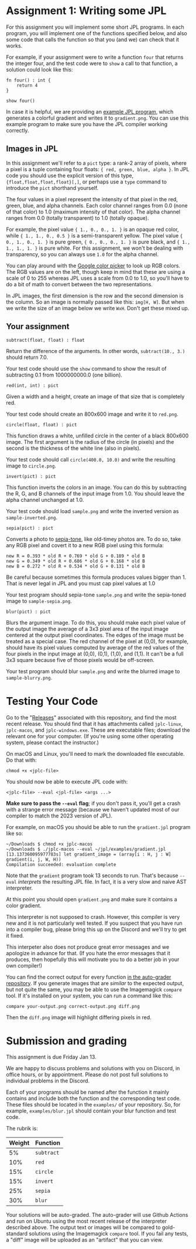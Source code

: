Assignment 1: Writing some JPL
==============================

For this assignment you will implement some short JPL programs. In
each program, you will implement one of the functions specified below,
and also some code that calls the function so that you (and we) can
check that it works.

For example, if your assignment were to write a function `four` that
returns the integer four, and the test code were to `show` a call to
that function, a solution could look like this:

```
fn four() : int {
    return 4
}

show four()
```

In case it is helpful, we are providing an [example JPL
program](gradient.jpl), which generates a colorful gradient and writes
it to `gradient.png`. You can use this example program to make sure
you have the JPL compiler working correctly.

## Images in JPL

In this assignment we'll refer to a `pict` type: a rank-2 array of
pixels, where a pixel is a tuple containing four floats: `{ red,
green, blue, alpha }`. In JPL code you should use the explicit
version of this type, `{float,float,float,float}[,]`, or perhaps use a
`type` command to introduce the `pict` shorthand yourself.

The four values in a pixel represent the intensity of that pixel in
the red, green, blue, and alpha channels. Each color channel ranges
from 0.0 (none of that color) to 1.0 (maximum intensity of that
color). The alpha channel ranges from 0.0 (totally transparent) to 1.0
(totally opaque).

For example, the pixel value `{ 1., 0., 0., 1. }` is an opaque red
color, while `{ 1., 1., 0., 0.5 }` is a semi-transparent yellow. The
pixel value `{ 0., 1., 0., 1. }` is pure green, `{ 0., 0., 0., 1. }`
is pure black, and `{ 1., 1., 1., 1. }` is pure white. For this
assignment, we won't be dealing with transparency, so you can always
use `1.0` for the alpha channel.

You can play around with the [Google color picker][color-picker] to
look up RGB colors. The RGB values are on the left, though keep in
mind that these are using a scale of 0 to 255 whereas JPL uses a scale
from 0.0 to 1.0, so you'll have to do a bit of math to convert between
the two representations.

[color-picker]: https://www.google.com/search?q=color+picker

In JPL images, the first dimension is the row and the second dimension
is the column. So an image is normally passed like this: `img[H, W]`.
But when we write the size of an image below we write `WxH`. Don't get
these mixed up.

## Your assignment

    subtract(float, float) : float

Return the difference of the arguments. In other words,
`subtract(10., 3.)` should return 7.0.

Your test code should use the `show` command to show the result of
subtracting 0.1 from 1000000000.0 (one billion).

    red(int, int) : pict

Given a width and a height, create an image of that size that is
completely red.

Your test code should create an 800x600 image and write it to
`red.png`.

    circle(float, float) : pict

This function draws a white, unfilled circle in the center of a black
800x600 image. The first argument is the radius of the circle (in
pixels) and the second is the thickness of the white line (also in
pixels).

Your test code should call `circle(400.0, 10.0)` and write the
resulting image to `circle.png`.

    invert(pict) : pict

This function inverts the colors in an image. You can do this by
subtracting the R, G, and B channels of the input image from 1.0. You
should leave the alpha channel unchanged at 1.0.

Your test code should load `sample.png` and write the inverted version
as `sample-inverted.png`.

    sepia(pict) : pict

Converts a photo to [sepia-tone][sepia], like old-timey photos are. To
do so, take any RGB pixel and covert it to a new RGB pixel using this
formula:

    new R = 0.393 * old R + 0.769 * old G + 0.189 * old B
    new G = 0.349 * old R + 0.686 * old G + 0.168 * old B
    new B = 0.272 * old R + 0.534 * old G + 0.131 * old B

Be careful because sometimes this formula produces values bigger
than 1. That is never legal in JPL and you must cap pixel values at 1.0

Your test program should sepia-tone `sample.png` and write the
sepia-toned image to `sample-sepia.png`.

[sepia]: https://www.google.com/search?q=sepia+tone&tbm=isch

    blur(pict) : pict

Blurs the argument image. To do this, you should make each pixel value
of the output image the average of a 3x3 pixel area of the input image
centered at the output pixel coordinates. The edges of the image must
be treated as a special case. The red channel of the pixel at (0,0),
for example, should have its pixel values computed by average of the
red values of the four pixels in the input image at (0,0), (0,1),
(1,0), and (1,1). It can't be a full 3x3 square because five of those
pixels would be off-screen.

Your test program should blur `sample.png` and write the blurred image
to `sample-blurry.png`.

# Testing Your Code

Go to the "[Releases][releases]" associated with this repository, and
find the most recent release. You should find that it has attachments
called `jplc-linux`, `jplc-macos`, and `jplc-windows.exe`. These are
executable files; download the relevant one for your computer. (If
you're using some other operating system, please contact the
instructor.)

[releases]: https://github.com/utah-cs4470-sp23/class/releases

On macOS and Linux, you'll need to mark the downloaded file
executable. Do that with:

    chmod +x <jplc-file>

You should now be able to execute JPL code with:

    <jplc-file> --eval <jpl-file> <args ...>

**Make sure to pass the `--eval` flag**; if you don't pass it, you'll
get a crash with a strange error message (because we haven't updated
most of our compiler to match the 2023 version of JPL).

For example, on macOS you should be able to run the `gradient.jpl`
program like so:

    ~/Downloads $ chmod +x jplc-macos
    ~/Downloads $ ./jplc-macos --eval ~/jpl/examples/gradient.jpl
    [13.137360095977783s] let gradient_image = (array[i : H, j : W] gradient(i, j, W, H))
    Compilation succeeded: evaluation complete

Note that the `gradient` program took 13 seconds to run. That's
because `--eval` _interprets_ the resulting JPL file. In fact, it is a
very slow and naive AST interpreter.

At this point you should open `gradient.png` and make sure it contains
a color gradient.

This interpreter is not supposed to crash. However, this compiler is
very new and it is not particularly well tested. If you suspect that
you have run into a compiler bug, please bring this up on the Discord
and we'll try to get it fixed.

This interpeter also does not produce great error messages and we
apologize in advance for that. (If you hate the error messages that it
produces, then hopefully this will motivate you to do a better job in
your own compiler!)

You can find the correct output for every function [in the auto-grader
repository](https://github.com/utah-cs4470-sp23/grader/tree/main/hw1).
If you generate images that are *similar* to the expected output, but
not quite the same, you may be able to use the Imagemagick `compare`
tool. If it's installed on your system, you can run a command like
this:

    compare your-output.png correct-output.png diff.png
    
Then the `diff.png` image will highlight differing pixels in red.

# Submission and grading

This assignment is due Friday Jan 13.

We are happy to discuss problems and solutions with you on Discord, in
office hours, or by appointment. Please do not post full solutions to
individual problems in the Discord.

Each of your programs should be named after the function it mainly
contains and include both the function and the corresponding test
code. These files should be located in the `examples/` of your
repository. So, for example, `examples/blur.jpl` should contain your
blur function and test code.

The rubrik is:

| Weight | Function   |
|--------|------------|
| 5%     | `subtract` |
| 10%    | `red`      |
| 15%    | `circle`   |
| 15%    | `invert`   |
| 25%    | `sepia`    |
| 30%    | `blur`     |

Your solutions will be auto-graded. The auto-grader will use Github
Actions and run on Ubuntu using the most recent release of the
interpreter described above. The output text or images will be
compared to gold-standard solutions using the Imagemagick `compare`
tool. If you fail any tests, a "diff" image will be uploaded as an
"artifact" that you can view.
